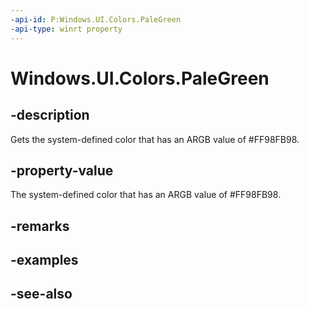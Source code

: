 ```yaml
---
-api-id: P:Windows.UI.Colors.PaleGreen
-api-type: winrt property
---
```


<!-- Property syntax
public Windows.UI.Color PaleGreen { get; }
-->

# Windows.UI.Colors.PaleGreen

## -description

Gets the system-defined color that has an ARGB value of #FF98FB98.



## -property-value

The system-defined color that has an ARGB value of #FF98FB98.

## -remarks

## -examples

## -see-also

